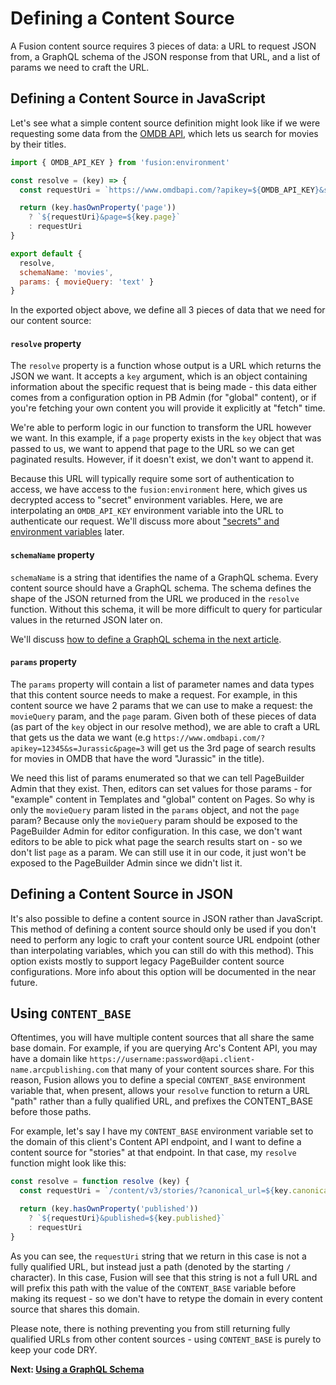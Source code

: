 # Defining a Content Source

A Fusion content source requires 3 pieces of data: a URL to request JSON from, a GraphQL schema of the JSON response from that URL, and a list of params we need to craft the URL.

## Defining a Content Source in JavaScript

Let's see what a simple content source definition might look like if we were requesting some data from the [OMDB API](https://www.omdbapi.com/), which
 lets us search for movies by their titles.

```jsx
import { OMDB_API_KEY } from 'fusion:environment'

const resolve = (key) => {
  const requestUri = `https://www.omdbapi.com/?apikey=${OMDB_API_KEY}&s=${key.movieQuery}`

  return (key.hasOwnProperty('page'))
    ? `${requestUri}&page=${key.page}`
    : requestUri
}

export default {
  resolve,
  schemaName: 'movies',
  params: { movieQuery: 'text' }
}
```
In the exported object above, we define all 3 pieces of data that we need for our content source:

#### `resolve` property
The `resolve` property is a function whose output is a URL which returns the JSON we want. It accepts a `key` argument, which is an object containing information about the specific request that is being made - this data either comes from a configuration option in PB Admin (for "global" content), or if you're fetching your own content you will provide it explicitly at "fetch" time.

We're able to perform logic in our function to transform the URL however we want. In this example, if a `page` property exists in the `key` object that was passed to us, we want to append that page to the URL so we can get paginated results. However, if it doesn't exist, we don't want to append it. 

Because this URL will typically require some sort of authentication to access, we have access to the `fusion:environment` here, which gives us decrypted access to "secret" environment variables. Here, we are interpolating an `OMDB_API_KEY` environment variable into the URL to authenticate our request. We'll discuss more about ["secrets" and environment variables](./using-environment-secrets.md) later.

#### `schemaName` property
`schemaName` is a string that identifies the name of a GraphQL schema. Every content source should have a GraphQL schema. The schema defines the shape of the JSON returned from the URL we produced in the `resolve` function. Without this schema, it will be more difficult to query for particular values in the returned JSON later on.

We'll discuss [how to define a GraphQL schema in the next article](using-graphql-schema.md).

#### `params` property
The `params` property will contain a list of parameter names and data types that this content source needs to make a request. For example, in this content source we have 2 params that we can use to make a request: the `movieQuery` param, and the `page` param. Given both of these pieces of data (as part of the `key` object in our resolve method), we are able to craft a URL that gets us the data we want (e.g `https://www.omdbapi.com/?apikey=12345&s=Jurassic&page=3` will get us the 3rd page of search results for movies in OMDB that have the word "Jurassic" in the title).

We need this list of params enumerated so that we can tell PageBuilder Admin that they exist. Then, editors can set values for those params - for "example" content in Templates and "global" content on Pages. So why is only the `movieQuery` param listed in the `params` object, and not the `page` param? Because only the `movieQuery` param should be exposed to the PageBuilder Admin for editor configuration. In this case, we don't want editors to be able to pick what page the search results start on - so we don't list `page` as a param. We can still use it in our code, it just won't be exposed to the PageBuilder Admin since we didn't list it.

## Defining a Content Source in JSON

It's also possible to define a content source in JSON rather than JavaScript. This method of defining a content source should only be used if you don't need to perform any logic to craft your content source URL endpoint (other than interpolating variables, which you can still do with this method). This option exists mostly to support legacy PageBuilder content source configurations. More info about this option will be documented in the near future.

## Using `CONTENT_BASE`

Oftentimes, you will have multiple content sources that all share the same base domain. For example, if you are querying Arc's Content API, you may have a domain like `https://username:password@api.client-name.arcpublishing.com` that many of your content sources share. For this reason, Fusion allows you to define a special `CONTENT_BASE` environment variable that, when present, allows your `resolve` function to return a URL "path" rather than a fully qualified URL, and prefixes the CONTENT_BASE before those paths.

For example, let's say I have my `CONTENT_BASE` environment variable set to the domain of this client's Content API endpoint, and I want to define a content source for "stories" at that endpoint. In that case, my `resolve` function might look like this:

```jsx
const resolve = function resolve (key) {
  const requestUri = `/content/v3/stories/?canonical_url=${key.canonical_url || key.uri}`

  return (key.hasOwnProperty('published'))
    ? `${requestUri}&published=${key.published}`
    : requestUri
}
```
As you can see, the `requestUri` string that we return in this case is not a fully qualified URL, but instead just a path (denoted by the starting `/` character). In this case, Fusion will see that this string is not a full URL and will prefix this path with the value of the `CONTENT_BASE` variable before making its request - so we don't have to retype the domain in every content source that shares this domain.

Please note, there is nothing preventing you from still returning fully qualified URLs from other content sources - using `CONTENT_BASE` is purely to keep your code DRY.


**Next: [Using a GraphQL Schema](./using-graphql-schema.md)**
